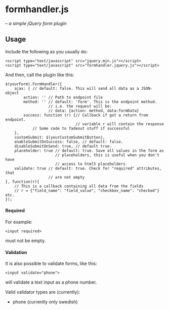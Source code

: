 formhandler.js
==============
_– a simple jQuery form plugin_

## Usage
Include the following as you usually do:

    <script type="text/javascript" src="jquery.min.js"></script>
    <script type="text/javascript" src="formhandler.jquery.js"></script>

And then, call the plugin like this:

    $(yourForm).FormHandler({
        ajax: { // default: false. This will send all data as a JSON-object
            action: '' // Path to endpoint file
            method: '' // default: 'form'. This is the endpoint method.
                       // i.e. the request will be:
                       // data: {action: method, data:formData}
            success: function (r) {// Callback if got a return from endpoint.
                                   // variable r will contain the response
                // Some code to fadeout stuff if successful
        },
        customSubmit: $(yourCustomSubmitButton),
        enableSubmitOnSuccess: false, // default: false.
        disableSubmitOnSend: true, // default true.
        placeholder: true // default: true. Save all values in the form as
                          // placeholders, this is useful when you don't have
                          // access to html5 placeholders
        validate: true // default: true. Check for "required" attributes, that
                       // are not empty
    }, function(r){
        // This is a callback containing all data from the fields
        // r = {"field_name": "field_value", "checkbox_name": "checked"} etc.
    });

#### Required
For example:

    <input required>
must not be empty.

#### Validation
It is also possible to validate forms, like this:

    <input validate="phone">
will validate a text input as a phone number.

Valid validator types are (currently):

* phone (currently only swedish)
